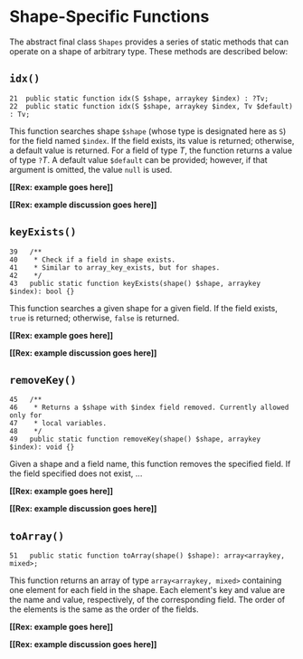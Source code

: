 # Shape-Specific Functions

The abstract final class `Shapes` provides a series of static methods that can operate on a shape of arbitrary type. These methods are described below:

## `idx()`

```hack
21  public static function idx(S $shape, arraykey $index) : ?Tv; 
22  public static function idx(S $shape, arraykey $index, Tv $default) : Tv; 
```

This function searches shape `$shape` (whose type is designated here as `S`) for the field named `$index`. If the field exists, its value is returned; otherwise, a default value is returned. For a field of type *T*, the function returns a value of type `?`*T*. A default value `$default` can be provided; however, if that argument is omitted, the value `null` is used.

**[[Rex: example goes here]]**

**[[Rex: example discussion goes here]]**

## `keyExists()`

```hack
39   /** 
40    * Check if a field in shape exists. 
41    * Similar to array_key_exists, but for shapes. 
42    */ 
43   public static function keyExists(shape() $shape, arraykey $index): bool {} 
```

This function searches a given shape for a given field. If the field exists, `true` is returned; otherwise, `false` is returned.

**[[Rex: example goes here]]**

**[[Rex: example discussion goes here]]**

## `removeKey()`

```hack
45   /** 
46    * Returns a $shape with $index field removed. Currently allowed only for 
47    * local variables. 
48    */ 
49   public static function removeKey(shape() $shape, arraykey $index): void {} 
```

Given a shape and a field name, this function removes the specified field. If the field specified does not exist, ...

**[[Rex: example goes here]]**

**[[Rex: example discussion goes here]]**

## `toArray()`

```hack
51   public static function toArray(shape() $shape): array<arraykey, mixed>; 
```

This function returns an array of type `array<arraykey, mixed>` containing one element for each field in the shape. Each element's key and value are the name and value, respectively, of the corresponding field. The order of the elements is the same as the order of the fields.

**[[Rex: example goes here]]**

**[[Rex: example discussion goes here]]**
